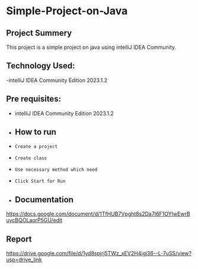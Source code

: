 # Simple-Project-on-Java

## Project Summery
This project is a simple project on java using intelliJ IDEA Community.

## Technology Used:
-intelliJ IDEA Community Edition 2023.1.2

## Pre requisites:
- intelliJ IDEA Community Edition 2023.1.2

- ## How to run
- ``` Create a project ```
- ``` Create class ```
- ``` Use necessary method which need ```
- ``` Click Start for Run ```

- ## Documentation
https://docs.google.com/document/d/1TfHUB7Vpght8s2Da7I6F1OYIwEwrBuycBQOLaorP5GU/edit

## Report
https://drive.google.com/file/d/1yd8spjrj5TWz_xEV2H4igj36--L-7uSS/view?usp=drive_link
